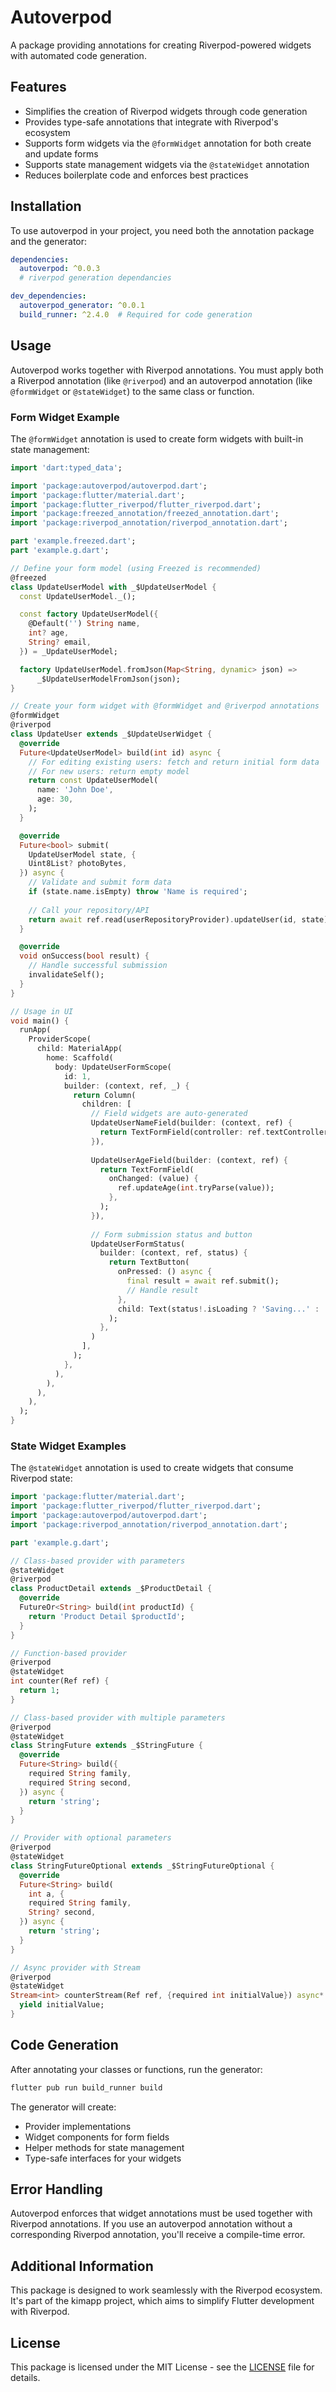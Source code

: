 <!-- 
This README describes the package. If you publish this package to pub.dev,
this README's contents appear on the landing page for your package.

For information about how to write a good package README, see the guide for
[writing package pages](https://dart.dev/tools/pub/writing-package-pages). 

For general information about developing packages, see the Dart guide for
[creating packages](https://dart.dev/guides/libraries/create-packages)
and the Flutter guide for
[developing packages and plugins](https://flutter.dev/to/develop-packages). 
-->

# Autoverpod

A package providing annotations for creating Riverpod-powered widgets with automated code generation.

## Features

- Simplifies the creation of Riverpod widgets through code generation
- Provides type-safe annotations that integrate with Riverpod's ecosystem
- Supports form widgets via the `@formWidget` annotation for both create and update forms
- Supports state management widgets via the `@stateWidget` annotation
- Reduces boilerplate code and enforces best practices

## Installation

To use autoverpod in your project, you need both the annotation package and the generator:

```yaml
dependencies:
  autoverpod: ^0.0.3
  # riverpod generation dependancies

dev_dependencies:
  autoverpod_generator: ^0.0.1
  build_runner: ^2.4.0  # Required for code generation
```

## Usage

Autoverpod works together with Riverpod annotations. You must apply both a Riverpod annotation 
(like `@riverpod`) and an autoverpod annotation (like `@formWidget` or `@stateWidget`) 
to the same class or function.

### Form Widget Example

The `@formWidget` annotation is used to create form widgets with built-in state management:

```dart
import 'dart:typed_data';

import 'package:autoverpod/autoverpod.dart';
import 'package:flutter/material.dart';
import 'package:flutter_riverpod/flutter_riverpod.dart';
import 'package:freezed_annotation/freezed_annotation.dart';
import 'package:riverpod_annotation/riverpod_annotation.dart';

part 'example.freezed.dart';
part 'example.g.dart';

// Define your form model (using Freezed is recommended)
@freezed
class UpdateUserModel with _$UpdateUserModel {
  const UpdateUserModel._();

  const factory UpdateUserModel({
    @Default('') String name,
    int? age,
    String? email,
  }) = _UpdateUserModel;

  factory UpdateUserModel.fromJson(Map<String, dynamic> json) => 
      _$UpdateUserModelFromJson(json);
}

// Create your form widget with @formWidget and @riverpod annotations
@formWidget
@riverpod
class UpdateUser extends _$UpdateUserWidget {
  @override
  Future<UpdateUserModel> build(int id) async {
    // For editing existing users: fetch and return initial form data
    // For new users: return empty model
    return const UpdateUserModel(
      name: 'John Doe',
      age: 30,
    );
  }

  @override
  Future<bool> submit(
    UpdateUserModel state, {
    Uint8List? photoBytes,
  }) async {
    // Validate and submit form data
    if (state.name.isEmpty) throw 'Name is required';
    
    // Call your repository/API
    return await ref.read(userRepositoryProvider).updateUser(id, state);
  }

  @override
  void onSuccess(bool result) {
    // Handle successful submission
    invalidateSelf();
  }
}

// Usage in UI
void main() {
  runApp(
    ProviderScope(
      child: MaterialApp(
        home: Scaffold(
          body: UpdateUserFormScope(
            id: 1,
            builder: (context, ref, _) {
              return Column(
                children: [
                  // Field widgets are auto-generated
                  UpdateUserNameField(builder: (context, ref) {
                    return TextFormField(controller: ref.textController);
                  }),
                  
                  UpdateUserAgeField(builder: (context, ref) {
                    return TextFormField(
                      onChanged: (value) {
                        ref.updateAge(int.tryParse(value));
                      },
                    );
                  }),
                  
                  // Form submission status and button
                  UpdateUserFormStatus(
                    builder: (context, ref, status) {
                      return TextButton(
                        onPressed: () async {
                          final result = await ref.submit();
                          // Handle result
                        },
                        child: Text(status!.isLoading ? 'Saving...' : 'Save'),
                      );
                    },
                  )
                ],
              );
            },
          ),
        ),
      ),
    ),
  );
}
```

### State Widget Examples

The `@stateWidget` annotation is used to create widgets that consume Riverpod state:

```dart
import 'package:flutter/material.dart';
import 'package:flutter_riverpod/flutter_riverpod.dart';
import 'package:autoverpod/autoverpod.dart';
import 'package:riverpod_annotation/riverpod_annotation.dart';

part 'example.g.dart';

// Class-based provider with parameters
@stateWidget
@riverpod
class ProductDetail extends _$ProductDetail {
  @override
  FutureOr<String> build(int productId) {
    return 'Product Detail $productId';
  }
}

// Function-based provider
@riverpod
@stateWidget
int counter(Ref ref) {
  return 1;
}

// Class-based provider with multiple parameters
@riverpod
@stateWidget
class StringFuture extends _$StringFuture {
  @override
  Future<String> build({
    required String family,
    required String second,
  }) async {
    return 'string';
  }
}

// Provider with optional parameters
@riverpod
@stateWidget
class StringFutureOptional extends _$StringFutureOptional {
  @override
  Future<String> build(
    int a, {
    required String family,
    String? second,
  }) async {
    return 'string';
  }
}

// Async provider with Stream
@riverpod
@stateWidget
Stream<int> counterStream(Ref ref, {required int initialValue}) async* {
  yield initialValue;
}
```

## Code Generation

After annotating your classes or functions, run the generator:

```bash
flutter pub run build_runner build
```

The generator will create:
- Provider implementations
- Widget components for form fields
- Helper methods for state management
- Type-safe interfaces for your widgets

## Error Handling

Autoverpod enforces that widget annotations must be used together with Riverpod annotations. If you use an autoverpod annotation without a corresponding Riverpod annotation, you'll receive a compile-time error.

## Additional Information

This package is designed to work seamlessly with the Riverpod ecosystem. It's part of the kimapp project, which aims to simplify Flutter development with Riverpod.

## License

This package is licensed under the MIT License - see the [LICENSE](LICENSE) file for details.
